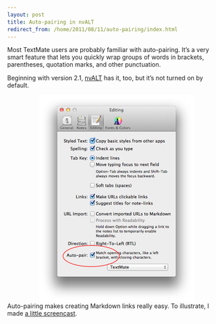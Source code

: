 ```yaml
---
layout: post
title: Auto-pairing in nvALT
redirect_from: /home/2011/08/11/auto-pairing/index.html
---
```

<p>Most TextMate users are probably familiar with auto-pairing. It’s a very smart feature that lets you quickly wrap groups of words in brackets, parentheses, quotation marks, and other punctuation.</p>
<p>Beginning with version 2.1, <a href="http://brettterpstra.com/project/nvalt/">nvALT</a> has it, too, but it’s not turned on by default.</p>
<p><img style="display: block; margin-left: auto; margin-right: auto;" title="nvALT-auto-pair-pe.png" src="/img/nvALT-auto-pair-pe.png" border="0" alt="NvALT auto pair pe" width="359" height="478" />Auto-pairing makes creating Markdown links really easy.  To illustrate, I made <a href="/img/27400835">a little screencast</a>.</p>
